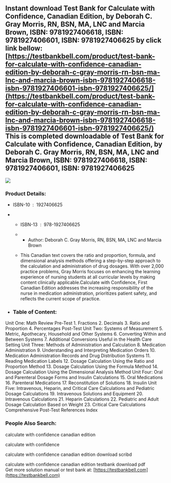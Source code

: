 Instant download **Test Bank for Calculate with Confidence, Canadian Edition, by Deborah C. Gray Morris, RN, BSN, MA, LNC and Marcia Brown, ISBN: 9781927406618, ISBN: 9781927406601, ISBN: 9781927406625** by click link bellow:  
[https://testbankbell.com/product/test-bank-for-calculate-with-confidence-canadian-edition-by-deborah-c-gray-morris-rn-bsn-ma-lnc-and-marcia-brown-isbn-9781927406618-isbn-9781927406601-isbn-9781927406625/](https://testbankbell.com/product/test-bank-for-calculate-with-confidence-canadian-edition-by-deborah-c-gray-morris-rn-bsn-ma-lnc-and-marcia-brown-isbn-9781927406618-isbn-9781927406601-isbn-9781927406625/)  
This is completed downloadable of Test Bank for Calculate with Confidence, Canadian Edition, by Deborah C. Gray Morris, RN, BSN, MA, LNC and Marcia Brown, ISBN: 9781927406618, ISBN: 9781927406601, ISBN: 9781927406625
------------------------------------------------------------------------------------------------------------------------------------------------------------------------------------------------------------------------


![](https://testbankbell.com/wp-content/uploads/2023/05/9781927406625_TestBank.jpg)
### Product Details:


* ISBN-10 ‏ : ‎ 1927406625
* * ISBN-13 ‏ : ‎ 978-1927406625
  * * Author: Deborah C. Gray Morris, RN, BSN, MA, LNC and Marcia Brown
   
  * This Canadian text covers the ratio and proportion, formula, and dimensional analysis methods offering a step-by-step approach to the calculation and administration of drug dosages. With over 2,000 practice problems, Gray Morris focuses on enhancing the learning experience of nursing students at all curricular levels by making content clinically applicable.Calculate with Confidence, First Canadian Edition addresses the increasing responsibility of the nurse in medication administration, prioritizes patient safety, and reflects the current scope of practice.
 
* ### Table of Content:

Unit One: Math Review Pre-Test 1. Fractions 2. Decimals 3. Ratio and Proportion 4. Percentages Post-Test
Unit Two: Systems of Measurement 5. Metric, Apothecary, Household and Other Systems 6. Converting Within and Between Systems 7. Additional Conversions Useful in the Health Care Setting
Unit Three: Methods of Administration and Calculation 8. Medication Administration 9. Understanding and Interpreting Medication Orders 10. Medication Administration Records and Drug Distribution Systems 11. Reading Medication Labels 12. Dosage Calculation Using the Ratio and Proportion Method 13. Dosage Calculation Using the Formula Method 14. Dosage Calculation Using the Dimensional Analysis Method
Unit Four: Oral and Parenteral Dosage Forms and Insulin Calculations 15. Oral Medications 16. Parenteral Medications 17. Reconstitution of Solutions 18. Insulin
Unit Five: Intravenous, Heparin, and Critical Care Calculations and Pediatric Dosage Calculations 19. Intravenous Solutions and Equipment 20. Intravenous Calculations 21. Heparin Calculations 22. Pediatric and Adult Dosage Calculation Based on Weight 23. Critical Care Calculations
Comprehensive Post-Test References Index


 ### People Also Search:


 calculate with confidence canadian edition

 calculate with confidence

 calculate with confidence canadian edition download scribd

 calculate with confidence canadian edition testbank download pdf  
  Get more solution manual or test bank at: [https://testbankbell.com](https://testbankbell.com)
